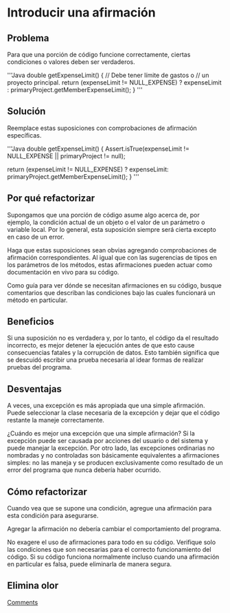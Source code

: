 # Introducir una afirmación

##  Problema

Para que una porción de código funcione correctamente, ciertas condiciones o valores deben ser verdaderos.

'''Java
double getExpenseLimit() {
// Debe tener límite de gastos o
// un proyecto principal.
return (expenseLimit != NULL_EXPENSE) ?
expenseLimit :
primaryProject.getMemberExpenseLimit();
}
'''

## Solución

Reemplace estas suposiciones con comprobaciones de afirmación específicas.

'''Java
double getExpenseLimit() {
Assert.isTrue(expenseLimit != NULL_EXPENSE || primaryProject != null);

return (expenseLimit != NULL_EXPENSE) ?
expenseLimit:
primaryProject.getMemberExpenseLimit();
}
'''

## Por qué refactorizar

Supongamos que una porción de código asume algo acerca de, por ejemplo, la condición actual de un objeto o el valor de un parámetro o variable local. Por lo general, esta suposición siempre será cierta excepto en caso de un error.

Haga que estas suposiciones sean obvias agregando comprobaciones de afirmación correspondientes. Al igual que con las sugerencias de tipos en los parámetros de los métodos, estas afirmaciones pueden actuar como documentación en vivo para su código.

Como guía para ver dónde se necesitan afirmaciones en su código, busque comentarios que describan las condiciones bajo las cuales funcionará un método en particular.

## Beneficios

Si una suposición no es verdadera y, por lo tanto, el código da el resultado incorrecto, es mejor detener la ejecución antes de que esto cause consecuencias fatales y la corrupción de datos. Esto también significa que se descuidó escribir una prueba necesaria al idear formas de realizar pruebas del programa.

## Desventajas

A veces, una excepción es más apropiada que una simple afirmación. Puede seleccionar la clase necesaria de la excepción y dejar que el código restante la maneje correctamente.

¿Cuándo es mejor una excepción que una simple afirmación? Si la excepción puede ser causada por acciones del usuario o del sistema y puede manejar la excepción. Por otro lado, las excepciones ordinarias no nombradas y no controladas son básicamente equivalentes a afirmaciones simples: no las maneja y se producen exclusivamente como resultado de un error del programa que nunca debería haber ocurrido.

## Cómo refactorizar

Cuando vea que se supone una condición, agregue una afirmación para esta condición para asegurarse.

Agregar la afirmación no debería cambiar el comportamiento del programa.

No exagere el uso de afirmaciones para todo en su código. Verifique solo las condiciones que son necesarias para el correcto funcionamiento del código. Si su código funciona normalmente incluso cuando una afirmación en particular es falsa, puede eliminarla de manera segura.

## Elimina olor

[Comments](../CodeSmell/Comments.md)